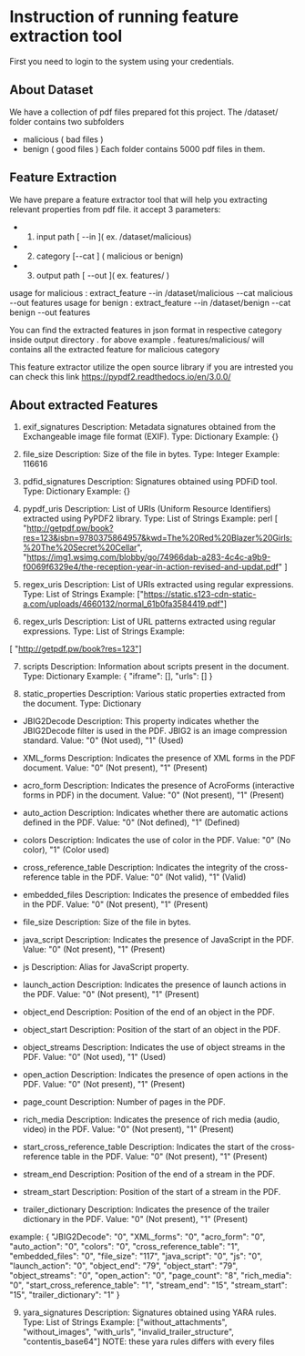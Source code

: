 # Instruction of running feature extraction tool 
First you need to login to the system using your credentials.

## About Dataset
We have a collection of pdf files prepared fot this project.
The /dataset/ folder contains two subfolders
- malicious   ( bad files )
- benign      ( good files )
Each folder contains 5000 pdf files in them.

## Feature Extraction
We have prepare a  feature extractor tool that will help you extracting relevant properties from pdf file.
it accept 3 parameters: 
- 1. input path [ --in ]( ex. /dataset/malicious)
- 2. category   [--cat ] ( malicious or benign)
- 3. output path [ --out ]( ex. features/ )

usage for malicious : extract_feature --in /dataset/malicious --cat malicious --out features
usage for benign    : extract_feature --in /dataset/benign    --cat benign    --out features

You can find the extracted features in json format in  respective category inside output directory .
for above example . features/malicious/ will contains all the extracted feature for malicious category

This feature extractor utilize the open source library if you are intrested you can check this link https://pypdf2.readthedocs.io/en/3.0.0/

## About extracted Features
1. exif_signatures
Description: Metadata signatures obtained from the Exchangeable image file format (EXIF).
Type: Dictionary
Example: {}
2. file_size
Description: Size of the file in bytes.
Type: Integer
Example: 116616
3. pdfid_signatures
Description: Signatures obtained using PDFiD tool.
Type: Dictionary
Example: {}
4. pypdf_uris
Description: List of URIs (Uniform Resource Identifiers) extracted using PyPDF2 library.
Type: List of Strings
Example:
perl
[
    "http://getpdf.pw/book?res=123&isbn=9780375864957&kwd=The%20Red%20Blazer%20Girls:%20The%20Secret%20Cellar",
    "https://img1.wsimg.com/blobby/go/74966dab-a283-4c4c-a9b9-f0069f6329e4/the-reception-year-in-action-revised-and-updat.pdf"
]


5. regex_uris
Description: List of URIs extracted using regular expressions.
Type: List of Strings
Example:
["https://static.s123-cdn-static-a.com/uploads/4660132/normal_61b0fa3584419.pdf"]


6. regex_urls
Description: List of URL patterns extracted using regular expressions.
Type: List of Strings
Example:


[    "http://getpdf.pw/book?res=123"]


7. scripts
Description: Information about scripts present in the document.
Type: Dictionary
Example:
{
    "iframe": [],
    "urls": []
}


8. static_properties
Description: Various static properties extracted from the document.
Type: Dictionary
- JBIG2Decode
        Description: This property indicates whether the JBIG2Decode filter is used in the PDF. JBIG2 is an image compression standard.
        Value: "0" (Not used), "1" (Used)

- XML_forms
        Description: Indicates the presence of XML forms in the PDF document.
        Value: "0" (Not present), "1" (Present)

- acro_form
        Description: Indicates the presence of AcroForms (interactive forms in PDF) in the document.
        Value: "0" (Not present), "1" (Present)

- auto_action
        Description: Indicates whether there are automatic actions defined in the PDF.
        Value: "0" (Not defined), "1" (Defined)

- colors
        Description: Indicates the use of color in the PDF.
        Value: "0" (No color), "1" (Color used)

- cross_reference_table
        Description: Indicates the integrity of the cross-reference table in the PDF.
        Value: "0" (Not valid), "1" (Valid)

- embedded_files
        Description: Indicates the presence of embedded files in the PDF.
        Value: "0" (Not present), "1" (Present)

- file_size
        Description: Size of the file in bytes.

- java_script
        Description: Indicates the presence of JavaScript in the PDF.
        Value: "0" (Not present), "1" (Present)

- js
        Description: Alias for JavaScript property.

- launch_action
        Description: Indicates the presence of launch actions in the PDF.
        Value: "0" (Not present), "1" (Present)

- object_end
        Description: Position of the end of an object in the PDF.

- object_start
        Description: Position of the start of an object in the PDF.

- object_streams
        Description: Indicates the use of object streams in the PDF.
        Value: "0" (Not used), "1" (Used)

- open_action
        Description: Indicates the presence of open actions in the PDF.
        Value: "0" (Not present), "1" (Present)

- page_count
        Description: Number of pages in the PDF.

- rich_media
        Description: Indicates the presence of rich media (audio, video) in the PDF.
        Value: "0" (Not present), "1" (Present)

- start_cross_reference_table
        Description: Indicates the start of the cross-reference table in the PDF.
        Value: "0" (Not present), "1" (Present)

- stream_end
        Description: Position of the end of a stream in the PDF.

- stream_start
        Description: Position of the start of a stream in the PDF.

- trailer_dictionary
        Description: Indicates the presence of the trailer dictionary in the PDF.
        Value: "0" (Not present), "1" (Present)

example: 
{
    "JBIG2Decode": "0",
    "XML_forms": "0",
    "acro_form": "0",
    "auto_action": "0",
    "colors": "0",
    "cross_reference_table": "1",
    "embedded_files": "0",
    "file_size": "117",
    "java_script": "0",
    "js": "0",
    "launch_action": "0",
    "object_end": "79",
    "object_start": "79",
    "object_streams": "0",
    "open_action": "0",
    "page_count": "8",
    "rich_media": "0",
    "start_cross_reference_table": "1",
    "stream_end": "15",
    "stream_start": "15",
    "trailer_dictionary": "1"
}


9. yara_signatures
Description: Signatures obtained using YARA rules.
Type: List of Strings
Example:
["without_attachments",    "without_images",    "with_urls",    "invalid_trailer_structure",    "contentis_base64"]
NOTE: these yara rules differs with every files 

